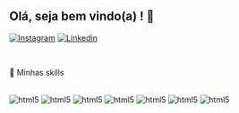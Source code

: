 ## Olá, seja bem vindo(a) ! 👋

[![Instagram](https://img.shields.io/badge/Instagram-E4405F?style=for-the-badge&logo=instagram&logoColor=white)](https://www.instagram.com/brunoodev/)
[![Linkedin](https://img.shields.io/badge/LinkedIn-0077B5?style=for-the-badge&logo=linkedin&logoColor=white)](https://www.linkedin.com/in/bruno-oliveira-7294a421b/)

<br/>

 🚀 Minhas skills
 <div style="display: inline_block"><br/>
 <img align="center" alt="html5" src="https://img.shields.io/badge/JavaScript-F7DF1E?style=for-the-badge&logo=javascript&logoColor=black">
<img align="center" alt="html5" src="https://img.shields.io/badge/React_Native-20232A?style=for-the-badge&logo=react&logoColor=61DAFB">
<img align="center" alt="html5" src="https://img.shields.io/badge/React-20232A?style=for-the-badge&logo=react&logoColor=61DAFB">
<img align="center" alt="html5" src="https://img.shields.io/badge/Redux-593D88?style=for-the-badge&logo=redux&logoColor=white">
<img align="center" alt="html5" src="https://img.shields.io/badge/HTML5-E34F26?style=for-the-badge&logo=html5&logoColor=white">
<img align="center" alt="html5" src="https://img.shields.io/badge/CSS3-1572B6?style=for-the-badge&logo=css3&logoColor=white">
<img align="center" alt="html5" src="https://aleen42.github.io/badges/src/photoshop.svg">
 </div><br/><br/><br/>
 
<!-- 
🧑 Quem sou eu ? 
 
 ![code2](https://user-images.githubusercontent.com/100795687/185032048-caec600c-e22b-493e-a72a-ef154f0fa29c.png)

  *Futuro engenheiro de software e desenvolvedor mobile aficionado por tecnologia e um dos maiores apoiadores das mudanças que os aplicativos proporcionaram a toda humanidade!*
 -->
  
<!-- ⭐ Informações adicionais sobre minha conta do GitHub 

![Bruno GitHub stats](https://github-readme-stats.vercel.app/api?username=odevbruno&show_icons=true&theme=radical) -->

<br/>
